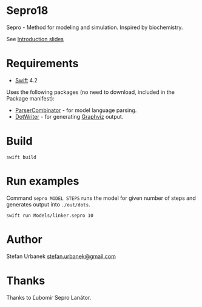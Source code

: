 # Sepro18

Sepro - Method for modeling and simulation. Inspired by biochemistry.

See [Introduction slides](https://www.slideshare.net/Stiivi/sepro-introduction)


# Requirements

- [Swift](https://swift.org/download/) 4.2

Uses the following packages (no need to download, included in the Package
manifest):

- [ParserCombinator](https://github.com/stiivi/ParserCombinator) - for model
    language parsing.
- [DotWriter](https://github.com/stiivi/DotWriter) - for generating
    [Graphviz](https://www.graphviz.org) output.


# Build

```
swift build
```

# Run examples

Command `sepro MODEL STEPS` runs the model for given number of steps and
generates output into `./out/dots`.

```
swift run Models/linker.sepro 10
```


# Author

Stefan Urbanek [stefan.urbanek@gmail.com](mailto:stefan.urbanek@gmail.com)

# Thanks

Thanks to Ľubomir Sepro Lanátor.

